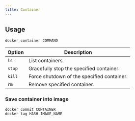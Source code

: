 ```yaml
---
title: Container
---
```


## Usage

```shell
docker container COMMAND
```

| Option | Description |
| --- | --- |
| `ls` | List containers. |
| `stop` | Gracefully stop the specified container. |
| `kill` | Force shutdown of the specified container. |
| `rm` | Remove specified container. |

### Save container into image

```shell
docker commit CONTAINER
docker tag HASH IMAGE_NAME
```
